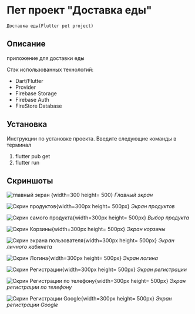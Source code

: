 # Пет проект "Доставка еды"
	Доставка еды(Flutter pet project)


## Описание
 приложение для доставки еды 

Стэк использованных технологий:
- Dart/Flutter
- Provider
- Firebase Storage
- Firebase Auth
- FireStore Database


## Установка
 Инструкции по установке проекта. Введите следующие команды в терминал
 1. flutter pub get
 2. flutter run
 

## Скриншоты

![главный экран](https://github.com/bobyzzy/delivery_app/blob/main/screenshots/main-screen.png)
{width=300 height= 500} _Главный экран_

![Скрин продуктов](https://github.com/bobyzzy/delivery_app/blob/main/screenshots/food-gridview.png){width=300px height= 500px}
_Экран продуктов_

![Скрин самого продукта](https://github.com/bobyzzy/delivery_app/blob/main/screenshots/food-card.png){width=300px height= 500px}
_Выбор продукта_

![Скрин Корзины](https://github.com/bobyzzy/delivery_app/blob/main/screenshots/basket-screen.png){width=300px height= 500px}
_Экран корзины_

![Скрин экрана пользователя](https://github.com/bobyzzy/delivery_app/blob/main/screenshots/empty-user-screen.png){width=300px height= 500px}
_Экран личного кабинета_

![Скрин Логина](https://github.com/bobyzzy/delivery_app/blob/main/screenshots/log-in-screen.png){width=300px height= 500px}
_Экран логина_

![Скрин Регистрации](https://github.com/bobyzzy/delivery_app/blob/main/screenshots/sign-up-screen.png){width=300px height= 500px}
_Экран регистрации_

![Скрин Регистрации по телефону](https://github.com/bobyzzy/delivery_app/blob/main/screenshots/log-in-with-phone.png){width=300px height= 500px}
_Экран регистрации по телефону_


![Скрин Регистрации Google](https://github.com/bobyzzy/delivery_app/blob/main/screenshots/log-in-with-google.png){width=300px height= 500px}
_Экран регистрации Google_